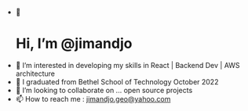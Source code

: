 - 👋 <h1>Hi, I’m @jimandjo</h1>
- 👀 I’m interested in developing my skills in React | Backend Dev | AWS architecture
- 🌱 I graduated from Bethel School of Technology October 2022
- 💞️ I’m looking to collaborate on ... open source projects
- 📫 How to reach me : jimandjo.geo@yahoo.com

<!---
jimandjo/jimandjo is a ✨ special ✨ repository because its `README.md` (this file) appears on your GitHub profile.
You can click the Preview link to take a look at your changes.
--->
